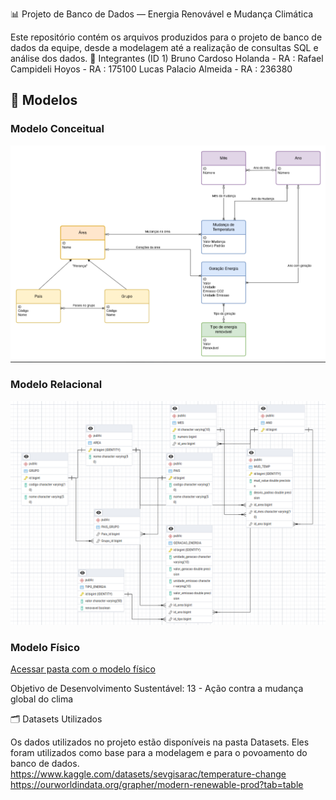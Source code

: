 📊 Projeto de Banco de Dados — Energia Renovável e Mudança Climática

Este repositório contém os arquivos produzidos para o projeto de banco de dados da equipe, desde a modelagem até a realização de consultas SQL e análise dos dados.
👥 Integrantes (ID 1)
    Bruno Cardoso Holanda  - RA : 
    Rafael Campideli Hoyos - RA : 175100
    Lucas Palacio Almeida  - RA : 236380  


## 🧠 Modelos

### Modelo Conceitual

![Modelo Conceitual](Modelos/Modelo_Conceitual/Modelo_Conceitual.png)

### Modelo Relacional

![Modelo Relacional](Modelos/Modelo_Relacional/Modelo_Relacional.png)

### Modelo Físico

[Acessar pasta com o modelo físico](https://github.com/Palacio-dev/Energia-renovavel-e-mudanca-climatica/tree/main/Modelos/Modelo_Fisico)



Objetivo de Desenvolvimento Sustentável: 13 - Ação contra a mudança global do clima


🗂️ Datasets Utilizados

Os dados utilizados no projeto estão disponíveis na pasta Datasets. Eles foram utilizados como base para a modelagem e para o povoamento do banco de dados.
https://www.kaggle.com/datasets/sevgisarac/temperature-change
https://ourworldindata.org/grapher/modern-renewable-prod?tab=table


    
